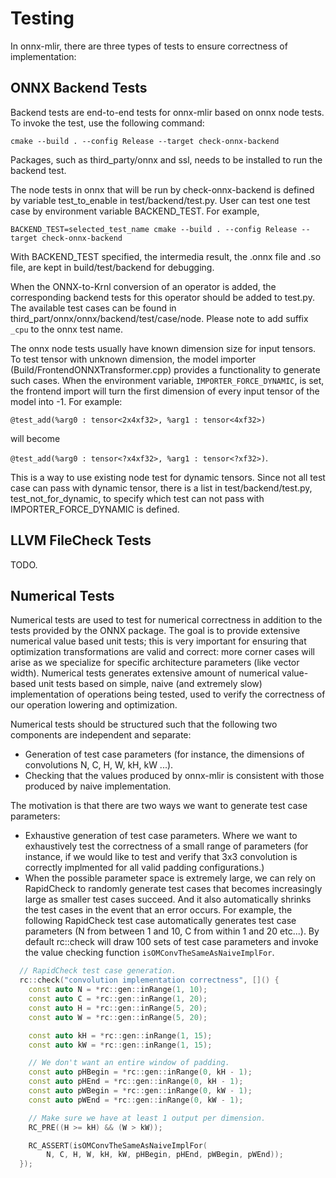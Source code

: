 # Testing

In onnx-mlir, there are three types of tests to ensure correctness of implementation:

## ONNX Backend Tests

Backend tests are end-to-end tests for onnx-mlir based on onnx node tests.
To invoke the test, use the following command:

```
cmake --build . --config Release --target check-onnx-backend
``` 
Packages, such as third_party/onnx and ssl, needs to be installed to run the backend test.

The node tests in onnx that will be run by check-onnx-backend is defined by variable test_to_enable in test/backend/test.py. User can test one test case by environment variable BACKEND_TEST. For example,
```
BACKEND_TEST=selected_test_name cmake --build . --config Release --target check-onnx-backend
```
With BACKEND_TEST specified, the intermedia result, the .onnx file and .so file, are kept in build/test/backend for debugging.

When the ONNX-to-Krnl conversion of an operator is added, the corresponding backend tests for this operator should be added to test.py. The available test cases can be found in third_part/onnx/onnx/backend/test/case/node. Please note to add suffix `_cpu` to the onnx test name. 

The onnx node tests usually have known dimension size for input tensors. To test tensor with unknown dimension, the model importer (Build/FrontendONNXTransformer.cpp) provides a functionality to generate such cases. When the environment variable, `IMPORTER_FORCE_DYNAMIC`, is set, the frontend import will turn the first dimension of every input tensor of the model into -1. For example:

 `@test_add(%arg0 : tensor<2x4xf32>, %arg1 : tensor<4xf32>)`

 will become

  `@test_add(%arg0 : tensor<?x4xf32>, %arg1 : tensor<?xf32>)`.

This is a way to use existing node test for dynamic tensors. Since not all test case can pass with dynamic tensor, there is a list in test/backend/test.py, test_not_for_dynamic, to specify which test can not pass with IMPORTER_FORCE_DYNAMIC is defined.

## LLVM FileCheck Tests

TODO.

## Numerical Tests

Numerical tests are used to test for numerical correctness in addition to the tests provided by the ONNX package.
The goal is to provide extensive numerical value based unit tests; this is very important for ensuring that
optimization transformations are valid and correct: more corner cases will arise as we specialize for specific 
architecture parameters (like vector width). Numerical tests generates extensive amount of numerical value-based 
unit tests based on simple, naive (and extremely slow) implementation of operations being tested, used to verify 
the correctness of our operation lowering and optimization.

Numerical tests should be structured such that the following two components are independent and separate:
- Generation of test case parameters (for instance, the dimensions of convolutions N, C, H, W, kH, kW ...).
- Checking that the values produced by onnx-mlir is consistent with those produced by naive implementation.

The motivation is that there are two ways we want to generate test case parameters:
- Exhaustive generation of test case parameters. Where we want to exhaustively test the correctness of a small range
of parameters (for instance, if we would like to test and verify that 3x3 convolution is correctly implmented for
all valid padding configurations.)
- When the possible parameter space is extremely large, we can rely on RapidCheck to randomly generate test cases
that becomes increasingly large as smaller test cases succeed. And it also automatically shrinks the test cases
in the event that an error occurs. For example, the following RapidCheck test case automatically generates test
case parameters (N from between 1 and 10, C from within 1 and 20 etc...). By default rc::check will draw 100 sets of
test case parameters and invoke the value checking function `isOMConvTheSameAsNaiveImplFor`.

```cpp
  // RapidCheck test case generation.
  rc::check("convolution implementation correctness", []() {
    const auto N = *rc::gen::inRange(1, 10);
    const auto C = *rc::gen::inRange(1, 20);
    const auto H = *rc::gen::inRange(5, 20);
    const auto W = *rc::gen::inRange(5, 20);

    const auto kH = *rc::gen::inRange(1, 15);
    const auto kW = *rc::gen::inRange(1, 15);

    // We don't want an entire window of padding.
    const auto pHBegin = *rc::gen::inRange(0, kH - 1);
    const auto pHEnd = *rc::gen::inRange(0, kH - 1);
    const auto pWBegin = *rc::gen::inRange(0, kW - 1);
    const auto pWEnd = *rc::gen::inRange(0, kW - 1);

    // Make sure we have at least 1 output per dimension.
    RC_PRE((H >= kH) && (W > kW));

    RC_ASSERT(isOMConvTheSameAsNaiveImplFor(
        N, C, H, W, kH, kW, pHBegin, pHEnd, pWBegin, pWEnd));
  });
```
  
